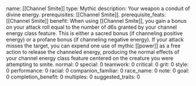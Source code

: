 name: [[Channel Smite]]
type: Mythic
description: Your weapon a conduit of divine energy.
prerequisites: [[Channel Smite]].
prerequisite_feats: [[Channel Smite]]
benefit: When using [[Channel Smite]], you gain a bonus on your attack roll equal to the number of d6s granted by your channel energy class feature. This is either a sacred bonus (if channeling positive energy) or a profane bonus (if channeling negative energy). If your attack misses the target, you can expend one use of mythic [[power]] as a free action to release the channeled energy, producing the normal effects of your channel energy class feature centered on the creature you were attempting to smite.
normal: 0
special: 0
teamwork: 0
critical: 0
grit: 0
style: 0
performance: 0
racial: 0
companion_familiar: 0
race_name: 0
note: 0
goal: 0
completion_benefit: 0
multiples: 0
suggested_traits: 0
